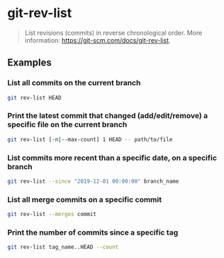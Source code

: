 # git-rev-list

> List revisions (commits) in reverse chronological order. More information: <https://git-scm.com/docs/git-rev-list>.

## Examples

### List all commits on the current branch

```bash
git rev-list HEAD
```

### Print the latest commit that changed (add/edit/remove) a specific file on the current branch

```bash
git rev-list [-n|--max-count] 1 HEAD -- path/to/file
```

### List commits more recent than a specific date, on a specific branch

```bash
git rev-list --since "2019-12-01 00:00:00" branch_name
```

### List all merge commits on a specific commit

```bash
git rev-list --merges commit
```

### Print the number of commits since a specific tag

```bash
git rev-list tag_name..HEAD --count
```
